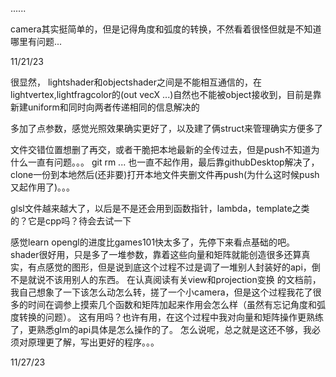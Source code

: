 ......

camera其实挺简单的，但是记得角度和弧度的转换，不然看着很怪但就是不知道哪里有问题...

11/21/23

很显然， lightshader和objectshader之间是不能相互通信的，在lightvertex,lightfragcolor的(out vecX ...)自然也不能被object接收到，目前是靠新建uniform和同时向两者传递相同的信息解决的

多加了点参数，感觉光照效果确实更好了，以及建了俩struct来管理确实方便多了

文件交错位置想删了再交，或者干脆把本地最新的全传过去，但是push不知道为什么一直有问题。。。
git rm ... 也一直不起作用，最后靠githubDesktop解决了，clone一份到本地然后(还非要)打开本地文件夹删文件再push(为什么这时候push又起作用了)。。。

glsl文件越来越大了，以后是不是还会用到函数指针，lambda，template之类的？它是cpp吗？待会去试一下

感觉learn opengl的进度比games101快太多了，先停下来看点基础的吧。
shader很好用，只是多了一堆参数，靠着这些向量和矩阵就能创造很多还算真实，有点感觉的图形，但是说到底这个过程不过是调了一堆别人封装好的api，倒不是就说不该用别人的东西。
在认真阅读有关view和projection变换 的文档前，我自己想象了一下该怎么动怎么转，搓了一个小camera，但是这个过程我花了很多的时间在调参上摸索几个函数和矩阵加起来作用会怎么样（虽然有忘记角度和弧度转换的问题）。
这有用吗？也许有用，在这个过程中我对向量和矩阵操作更熟练了，更熟悉glm的api具体是怎么操作的了。
怎么说呢，总之就是这还不够，我必须对原理更了解，写出更好的程序。。。

11/27/23
